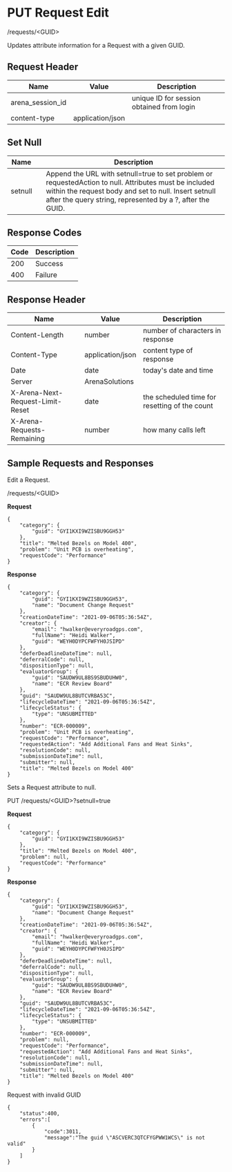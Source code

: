 # PUT Request Edit
/requests/&lt;GUID&gt;

Updates attribute information for a Request with a given GUID. 

## Request Header

| Name<br> | Value<br> | Description<br> |
|  --- |  --- |  --- | 
| arena_session_id<br> |   | unique ID for session obtained from login<br> |
| content-type<br> | application/json<br> |   |

## Set Null

| Name<br> |   | Description<br> |
|  --- |  --- |  --- | 
| setnull<br> |   | Append the URL with setnull=true to set problem or requestedAction to null. Attributes must be included within the request body and set to null. Insert setnull after the query string, represented by a ?, after the GUID.<br> |

## Response Codes

| Code<br> | Description<br> |
|  --- |  --- | 
| 200<br> | Success<br> |
| 400<br> | Failure<br> |

## Response Header

| Name<br> | Value<br> | Description<br> |
|  --- |  --- |  --- | 
| Content-Length<br> | number<br> | number of characters in response<br> |
| Content-Type<br> | application/json<br> | content type of response<br> |
| Date<br> | date<br> | today's date and time<br> |
| Server<br> | ArenaSolutions<br> |   |
| X-Arena-Next-Request-Limit-Reset<br> | date<br> | the scheduled time for resetting of the count<br> |
| X-Arena-Requests-Remaining<br> | number<br> | how many calls left<br> |

## Sample Requests and Responses
Edit a Request.

/requests/&lt;GUID&gt;

**Request** 

```
{
    "category": {
        "guid": "GYI1KXI9WZISBU9GGH53"
    },
    "title": "Melted Bezels on Model 400",
    "problem": "Unit PCB is overheating",
    "requestCode": "Performance"
}
```
**Response** 

```
{
    "category": {
        "guid": "GYI1KXI9WZISBU9GGH53",
        "name": "Document Change Request"
    },
    "creationDateTime": "2021-09-06T05:36:54Z",
    "creator": {
        "email": "hwalker@everyroadgps.com",
        "fullName": "Heidi Walker",
        "guid": "WEYH0DYPCFWFYH0JSIPD"
    },
    "deferDeadlineDateTime": null,
    "deferralCode": null,
    "dispositionType": null,
    "evaluatorGroup": {
        "guid": "SAUDW9UL8BS9SBUDUHW0",
        "name": "ECR Review Board"
    },
    "guid": "SAUDW9UL8BUTCVRBA53C",
    "lifecycleDateTime": "2021-09-06T05:36:54Z",
    "lifecycleStatus": {
        "type": "UNSUBMITTED"
    },
    "number": "ECR-000009",
    "problem": "Unit PCB is overheating",
    "requestCode": "Performance",
    "requestedAction": "Add Additional Fans and Heat Sinks",
    "resolutionCode": null,
    "submissionDateTime": null,
    "submitter": null,
    "title": "Melted Bezels on Model 400"
}
```
Sets a Request attribute to null.

PUT /requests/&lt;GUID&gt;?setnull=true

**Request** 

```
{
    "category": {
        "guid": "GYI1KXI9WZISBU9GGH53"
    },
    "title": "Melted Bezels on Model 400",
    "problem": null,
    "requestCode": "Performance"
}
```
**Response** 

```
{
    "category": {
        "guid": "GYI1KXI9WZISBU9GGH53",
        "name": "Document Change Request"
    },
    "creationDateTime": "2021-09-06T05:36:54Z",
    "creator": {
        "email": "hwalker@everyroadgps.com",
        "fullName": "Heidi Walker",
        "guid": "WEYH0DYPCFWFYH0JSIPD"
    },
    "deferDeadlineDateTime": null,
    "deferralCode": null,
    "dispositionType": null,
    "evaluatorGroup": {
        "guid": "SAUDW9UL8BS9SBUDUHW0",
        "name": "ECR Review Board"
    },
    "guid": "SAUDW9UL8BUTCVRBA53C",
    "lifecycleDateTime": "2021-09-06T05:36:54Z",
    "lifecycleStatus": {
        "type": "UNSUBMITTED"
    },
    "number": "ECR-000009",
    "problem": null,
    "requestCode": "Performance",
    "requestedAction": "Add Additional Fans and Heat Sinks",
    "resolutionCode": null,
    "submissionDateTime": null,
    "submitter": null,
    "title": "Melted Bezels on Model 400"
}
```
Request with invalid GUID

```
{  
    "status":400,
    "errors":[  
        {  
            "code":3011,
            "message":"The guid \"ASCVERC3QTCFYGPWW1WCS\" is not valid"
        }
    ]
}
```

